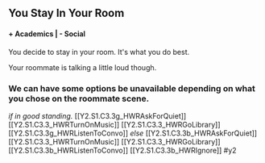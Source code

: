 ## You Stay In Your Room
#### + Academics | - Social

You decide to stay in your room. It's what you do best.

Your roommate is talking a little loud though. 

### We can have some options be unavailable depending on what you chose on the roommate scene.

*if in good standing.*
[[Y2.S1.C3.3g_HWRAskForQuiet]]
[[Y2.S1.C3.3_HWRTurnOnMusic]]
[[Y2.S1.C3.3_HWRGoLibrary]]
[[Y2.S1.C3.3g_HWRListenToConvo]]
*else*
[[Y2.S1.C3.3b_HWRAskForQuiet]]
[[Y2.S1.C3.3_HWRTurnOnMusic]]
[[Y2.S1.C3.3_HWRGoLibrary]]
[[Y2.S1.C3.3b_HWRListenToConvo]]
[[Y2.S1.C3.3b_HWRIgnore]]
#y2